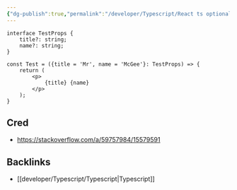 ```yaml
---
{"dg-publish":true,"permalink":"/developer/Typescript/React ts optional prop/"}
---
```


```tsx
interface TestProps {
    title?: string;
    name?: string;
}

const Test = ({title = 'Mr', name = 'McGee'}: TestProps) => {
    return (
        <p>
            {title} {name}
        </p>
    );
}
```

## Cred
- https://stackoverflow.com/a/59757984/15579591

## Backlinks
- [[developer/Typescript/Typescript\|Typescript]]